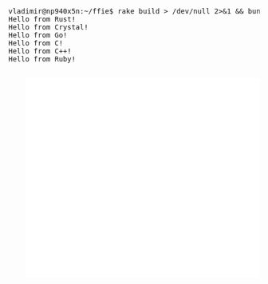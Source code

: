 <pre><samp>
vladimir@np940x5n:~/ffie$ rake build > /dev/null 2>&1 && bundle exec ./rubie.rb
Hello from Rust!
Hello from Crystal!
Hello from Go!
Hello from C!
Hello from C++!
Hello from Ruby!
</samp><pre>
<div align="center">
    <img src="Readme.svg" width="800" height="400" alt="teminal output">
</div>